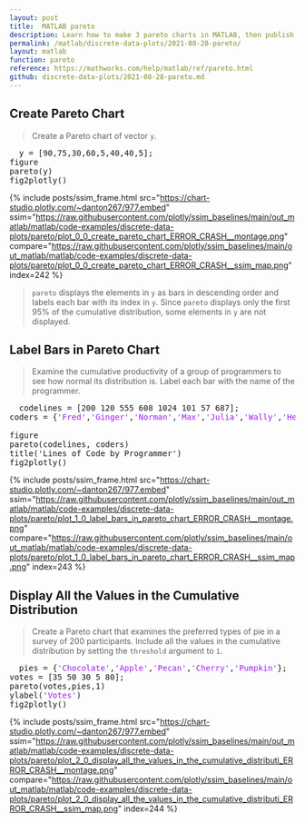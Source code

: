 ```yaml
---
layout: post
title:  MATLAB pareto
description: Learn how to make 3 pareto charts in MATLAB, then publish them to the Web with Plotly.
permalink: /matlab/discrete-data-plots/2021-08-28-pareto/
layout: matlab
function: pareto
reference: https://mathworks.com/help/matlab/ref/pareto.html
github: discrete-data-plots/2021-08-28-pareto.md
---
```


## Create Pareto Chart

> Create a Pareto chart of vector `y`.

<pre class="mcode">
  y = [90,75,30,60,5,40,40,5];
figure
pareto(y)
fig2plotly()
</pre>

{% include posts/ssim_frame.html 
  src="https://chart-studio.plotly.com/~danton267/977.embed" 
  ssim="https://raw.githubusercontent.com/plotly/ssim_baselines/main/out_matlab/matlab/code-examples/discrete-data-plots/pareto/plot_0_0_create_pareto_chart_ERROR_CRASH__montage.png" 
  compare="https://raw.githubusercontent.com/plotly/ssim_baselines/main/out_matlab/matlab/code-examples/discrete-data-plots/pareto/plot_0_0_create_pareto_chart_ERROR_CRASH__ssim_map.png" 
  index=242
%}

> `pareto` displays the elements in `y` as bars in descending order and labels each bar with its index in `y`. Since `pareto` displays only the first 95% of the cumulative distribution, some elements in `y` are not displayed. 



<!--------------------- EXAMPLE BREAK ------------------------->

## Label Bars in Pareto Chart

> Examine the cumulative productivity of a group of programmers to see how normal its distribution is. Label each bar with the name of the programmer.

<pre class="mcode">
  codelines = [200 120 555 608 1024 101 57 687];
coders = {<span style='color:#A020F0'>'Fred'</span>,<span style='color:#A020F0'>'Ginger'</span>,<span style='color:#A020F0'>'Norman'</span>,<span style='color:#A020F0'>'Max'</span>,<span style='color:#A020F0'>'Julia'</span>,<span style='color:#A020F0'>'Wally'</span>,<span style='color:#A020F0'>'Heidi'</span>,<span style='color:#A020F0'>'Pat'</span>};

figure
pareto(codelines, coders)
title('Lines of Code by Programmer')
fig2plotly()
</pre>

{% include posts/ssim_frame.html 
  src="https://chart-studio.plotly.com/~danton267/977.embed" 
  ssim="https://raw.githubusercontent.com/plotly/ssim_baselines/main/out_matlab/matlab/code-examples/discrete-data-plots/pareto/plot_1_0_label_bars_in_pareto_chart_ERROR_CRASH__montage.png" 
  compare="https://raw.githubusercontent.com/plotly/ssim_baselines/main/out_matlab/matlab/code-examples/discrete-data-plots/pareto/plot_1_0_label_bars_in_pareto_chart_ERROR_CRASH__ssim_map.png" 
  index=243
%}



<!--------------------- EXAMPLE BREAK ------------------------->

## Display All the Values in the Cumulative Distribution

> Create a Pareto chart that examines the preferred types of pie in a survey of 200 participants. Include all the values in the cumulative distribution by setting the `threshold` argument to `1`. 

<pre class="mcode">
  pies = {<span style='color:#A020F0'>'Chocolate'</span>,<span style='color:#A020F0'>'Apple'</span>,<span style='color:#A020F0'>'Pecan'</span>,<span style='color:#A020F0'>'Cherry'</span>,<span style='color:#A020F0'>'Pumpkin'</span>};
votes = [35 50 30 5 80];
pareto(votes,pies,1)
ylabel(<span style='color:#A020F0'>'Votes'</span>)
fig2plotly()
</pre>

{% include posts/ssim_frame.html 
  src="https://chart-studio.plotly.com/~danton267/977.embed" 
  ssim="https://raw.githubusercontent.com/plotly/ssim_baselines/main/out_matlab/matlab/code-examples/discrete-data-plots/pareto/plot_2_0_display_all_the_values_in_the_cumulative_distributi_ERROR_CRASH__montage.png" 
  compare="https://raw.githubusercontent.com/plotly/ssim_baselines/main/out_matlab/matlab/code-examples/discrete-data-plots/pareto/plot_2_0_display_all_the_values_in_the_cumulative_distributi_ERROR_CRASH__ssim_map.png" 
  index=244
%}



<!--------------------- EXAMPLE BREAK ------------------------->

